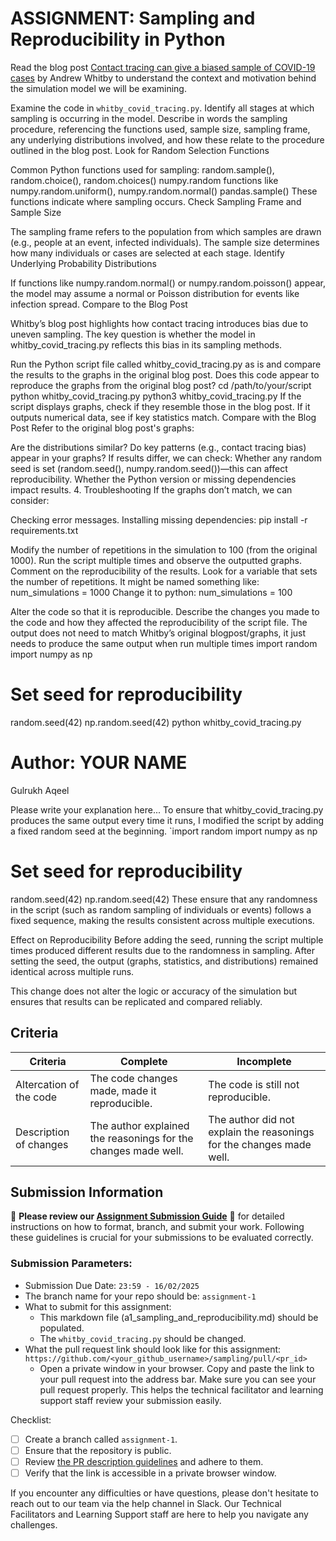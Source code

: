 # ASSIGNMENT: Sampling and Reproducibility in Python

Read the blog post [Contact tracing can give a biased sample of COVID-19 cases](https://andrewwhitby.com/2020/11/24/contact-tracing-biased/) by Andrew Whitby to understand the context and motivation behind the simulation model we will be examining.

Examine the code in `whitby_covid_tracing.py`. Identify all stages at which sampling is occurring in the model. Describe in words the sampling procedure, referencing the functions used, sample size, sampling frame, any underlying distributions involved, and how these relate to the procedure outlined in the blog post.
Look for Random Selection Functions

Common Python functions used for sampling:
random.sample(), random.choice(), random.choices()
numpy.random functions like numpy.random.uniform(), numpy.random.normal()
pandas.sample()
These functions indicate where sampling occurs.
Check Sampling Frame and Sample Size

The sampling frame refers to the population from which samples are drawn (e.g., people at an event, infected individuals).
The sample size determines how many individuals or cases are selected at each stage.
Identify Underlying Probability Distributions

If functions like numpy.random.normal() or numpy.random.poisson() appear, the model may assume a normal or Poisson distribution for events like infection spread.
Compare to the Blog Post

Whitby’s blog post highlights how contact tracing introduces bias due to uneven sampling.
The key question is whether the model in whitby_covid_tracing.py reflects this bias in its sampling methods.

Run the Python script file called whitby_covid_tracing.py as is and compare the results to the graphs in the original blog post. Does this code appear to reproduce the graphs from the original blog post?
cd /path/to/your/script
python whitby_covid_tracing.py
python3 whitby_covid_tracing.py
If the script displays graphs, check if they resemble those in the blog post.
If it outputs numerical data, see if key statistics match.
Compare with the Blog Post
Refer to the original blog post's graphs:

Are the distributions similar?
Do key patterns (e.g., contact tracing bias) appear in your graphs?
If results differ, we can check:
Whether any random seed is set (random.seed(), numpy.random.seed())—this can affect reproducibility.
Whether the Python version or missing dependencies impact results.
4. Troubleshooting
If the graphs don’t match, we can consider:

Checking error messages.
Installing missing dependencies:
pip install -r requirements.txt

Modify the number of repetitions in the simulation to 100 (from the original 1000). Run the script multiple times and observe the outputted graphs. Comment on the reproducibility of the results.
Look for a variable that sets the number of repetitions. It might be named something like:
num_simulations = 1000
Change it to python:
num_simulations = 100

Alter the code so that it is reproducible. Describe the changes you made to the code and how they affected the reproducibility of the script file. The output does not need to match Whitby’s original blogpost/graphs, it just needs to produce the same output when run multiple times
import random
import numpy as np
# Set seed for reproducibility
random.seed(42)
np.random.seed(42)
python whitby_covid_tracing.py

# Author: YOUR NAME
Gulrukh Aqeel

Please write your explanation here...
To ensure that whitby_covid_tracing.py produces the same output every time it runs, I modified the script by adding a fixed random seed at the beginning.
`import random
import numpy as np

# Set seed for reproducibility
random.seed(42)
np.random.seed(42)
These ensure that any randomness in the script (such as random sampling of individuals or events) follows a fixed sequence, making the results consistent across multiple executions.

Effect on Reproducibility
Before adding the seed, running the script multiple times produced different results due to the randomness in sampling. After setting the seed, the output (graphs, statistics, and distributions) remained identical across multiple runs.

This change does not alter the logic or accuracy of the simulation but ensures that results can be replicated and compared reliably.



## Criteria

|Criteria|Complete|Incomplete|
|--------|----|----|
|Altercation of the code|The code changes made, made it reproducible.|The code is still not reproducible.|
|Description of changes|The author explained the reasonings for the changes made well.|The author did not explain the reasonings for the changes made well.|

## Submission Information

🚨 **Please review our [Assignment Submission Guide](https://github.com/UofT-DSI/onboarding/blob/main/onboarding_documents/submissions.md)** 🚨 for detailed instructions on how to format, branch, and submit your work. Following these guidelines is crucial for your submissions to be evaluated correctly.

### Submission Parameters:
* Submission Due Date: `23:59 - 16/02/2025`
* The branch name for your repo should be: `assignment-1`
* What to submit for this assignment:
    * This markdown file (a1_sampling_and_reproducibility.md) should be populated.
    * The `whitby_covid_tracing.py` should be changed.
* What the pull request link should look like for this assignment: `https://github.com/<your_github_username>/sampling/pull/<pr_id>`
    * Open a private window in your browser. Copy and paste the link to your pull request into the address bar. Make sure you can see your pull request properly. This helps the technical facilitator and learning support staff review your submission easily.

Checklist:
- [ ] Create a branch called `assignment-1`.
- [ ] Ensure that the repository is public.
- [ ] Review [the PR description guidelines](https://github.com/UofT-DSI/onboarding/blob/main/onboarding_documents/submissions.md#guidelines-for-pull-request-descriptions) and adhere to them.
- [ ] Verify that the link is accessible in a private browser window.

If you encounter any difficulties or have questions, please don't hesitate to reach out to our team via the help channel in Slack. Our Technical Facilitators and Learning Support staff are here to help you navigate any challenges.
